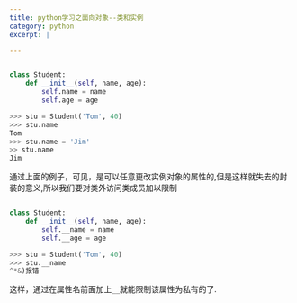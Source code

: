 ```yaml
---
title: python学习之面向对象--类和实例
category: python
excerpt: |

---
```


```python

class Student:
    def __init__(self, name, age):
        self.name = name
        self.age = age

>>> stu = Student('Tom', 40)
>>> stu.name
Tom
>>> stu.name = 'Jim'
>> stu.name
Jim
```

通过上面的例子，可见，是可以任意更改实例对象的属性的,但是这样就失去的封装的意义,所以我们要对类外访问类成员加以限制

```python

class Student:
    def __init__(self, name, age):
        self.__name = name
        self.__age = age

>>> stu = Student('Tom', 40)
>>> stu.__name
^*&)报错
```
 这样，通过在属性名前面加上`__`就能限制该属性为私有的了.
